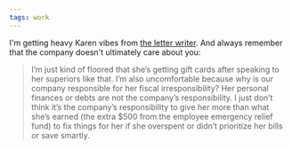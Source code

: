 ```yaml
---
tags: work
---
```


I'm getting heavy Karen vibes from [the letter writer](https://www.askamanager.org/2021/10/my-employee-wasnt-respectful-enough-after-the-company-messed-up-her-paycheck.html). And always remember that the company doesn't ultimately care about you:

> I’m just kind of floored that she’s getting gift cards after speaking to her superiors like that. I’m also uncomfortable because why is our company responsible for her fiscal irresponsibility? Her personal finances or debts are not the company’s responsibility. I just don’t think it’s the company’s responsibility to give her more than what she’s earned (the extra $500 from the employee emergency relief fund) to fix things for her if she overspent or didn’t prioritize her bills or save smartly.